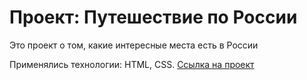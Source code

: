 ﻿# Проект: Путешествие по России

Это проект о том, какие интересные места есть в России

Применялись технологии: HTML, CSS. [Ссылка на проект](https://vladimirpraxein.github.io/russian-travel/)